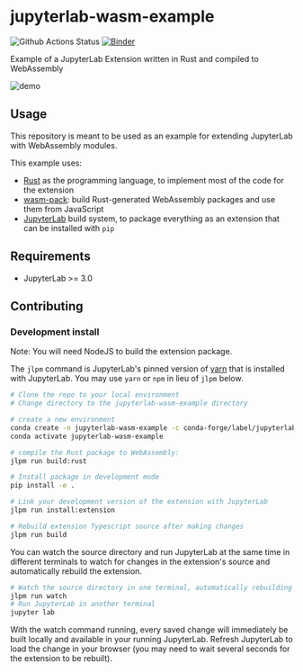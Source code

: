 # jupyterlab-wasm-example

![Github Actions Status](https://github.com/jtpio/jupyterlab-wasm-example/workflows/Build/badge.svg)
[![Binder](https://mybinder.org/badge_logo.svg)](https://mybinder.org/v2/gh/jtpio/jupyterlab-wasm-example/main?urlpath=/lab)

Example of a JupyterLab Extension written in Rust and compiled to WebAssembly

![demo](https://user-images.githubusercontent.com/591645/96355103-4f0d7c00-10de-11eb-893e-cf1c4739c3b2.gif)

## Usage

This repository is meant to be used as an example for extending JupyterLab with WebAssembly modules.

This example uses:

- [Rust](https://rust-lang.org) as the programming language, to implement most of the code for the extension
- [wasm-pack](https://github.com/rustwasm/wasm-pack): build Rust-generated WebAssembly packages and use them from JavaScript
- [JupyterLab](https://github.com/jupyterlab/jupyterlab) build system, to package everything as an extension that can be installed with `pip`

## Requirements

* JupyterLab >= 3.0

## Contributing

### Development install

Note: You will need NodeJS to build the extension package.

The `jlpm` command is JupyterLab's pinned version of
[yarn](https://yarnpkg.com/) that is installed with JupyterLab. You may use
`yarn` or `npm` in lieu of `jlpm` below.

```bash
# Clone the repo to your local environment
# Change directory to the jupyterlab-wasm-example directory

# create a new environment
conda create -n jupyterlab-wasm-example -c conda-forge/label/jupyterlab_rc -c conda-forge/label/jupyterlab_server_rc -c conda-forge jupyterlab=3 nodejs python cookiecutter -y
conda activate jupyterlab-wasm-example

# compile the Rust package to WebAssembly:
jlpm run build:rust

# Install package in development mode
pip install -e .

# Link your development version of the extension with JupyterLab
jlpm run install:extension

# Rebuild extension Typescript source after making changes
jlpm run build
```

You can watch the source directory and run JupyterLab at the same time in different terminals to watch for changes in the extension's source and automatically rebuild the extension.

```bash
# Watch the source directory in one terminal, automatically rebuilding when needed
jlpm run watch
# Run JupyterLab in another terminal
jupyter lab
```

With the watch command running, every saved change will immediately be built locally and available in your running JupyterLab. Refresh JupyterLab to load the change in your browser (you may need to wait several seconds for the extension to be rebuilt).
